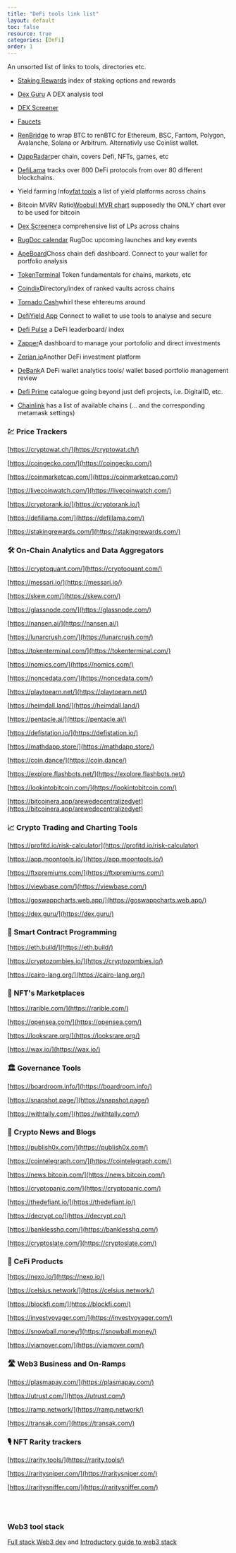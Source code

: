 ```yaml
---
title: "DeFi tools link list"
layout: default
toc: false
resource: true
categories: [DeFi]
order: 1
---
```

An unsorted list of links to tools, directories etc.

* [Staking Rewards](https://www.stakingrewards.com/) index of staking options and rewards

* [Dex Guru](https://www.stakingrewards.com/) A DEX analysis tool

* [DEX Screener](https://dexscreener.com/)

* [Faucets](https://stakely.io/faucet)

* [RenBridge](https://bridge.renproject.io/mint) to wrap BTC to renBTC for Ethereum, BSC, Fantom, Polygon, Avalanche, Solana or Arbitrum. Alternativly use Coinlist wallet.

* [DappRadar](https://dappradar.com/)per chain, covers Defi, NFTs, games, etc

* [DefiLama](https://defillama.com/) tracks over 800 DeFi protocols from over 80 different blockchains.

* Yield farming Info[vfat tools](https://vfat.tools/)  a list of yield platforms across chains

* Bitcoin MVRV Ratio[Woobull MVR chart](https://charts.woobull.com/bitcoin-mvrv-ratio/) supposedly the ONLY chart ever to be used for bitcoin

* [Dex Screener](https://dexscreener.com/)a comprehensive list of LPs across chains

* [RugDoc calendar](https://rugdoc.io/) RugDoc upcoming launches and key events

* [ApeBoard](https://apeboard.finance/dashboard)Choss chain defi dashboard. Connect to your wallet for portfolio analysis

* [TokenTerminal](https://www.tokenterminal.com/) Token  fundamentals for chains, markets, etc

* [Coindix](https://coindix.com/)Directory/index of ranked vaults across chains

* [Tornado Cash](https://tornado.cash/)whirl these ehtereums around

* [DefiYield App](https://defiyield.app/) Connect to wallet to use tools to analyse and secure

* [Defi Pulse](https://www.defipulse.com/) a DeFi leaderboard/ index

* [Zapper](https://zapper.fi/)A dashboard to manage your portofolio and direct investments

* [Zerian.io](https://zerion.io/)Another DeFi investment platform

* [DeBank](https://debank.live/)A DeFi wallet analytics tools/ wallet based portfolio management review

* [Defi Prime](https://defiprime.com/)  catalogue going beyond just defi projects, i.e. DigitalID, etc.

* [Chainlink](https://chainlist.org/) has a list of available chains (... and the corresponding metamask settings)

### 💹 Price Trackers
[https://cryptowat.ch/](https://cryptowat.ch/)

[https://coingecko.com/](https://coingecko.com/)

[https://coinmarketcap.com/](https://coinmarketcap.com/)

[https://livecoinwatch.com/](https://livecoinwatch.com/)

[https://cryptorank.io/](https://cryptorank.io/)

[https://defillama.com/](https://defillama.com/)

[https://stakingrewards.com/](https://stakingrewards.com/)

### 🛠️ On-Chain Analytics and Data Aggregators
[https://cryptoquant.com/](https://cryptoquant.com/)

[https://messari.io/](https://messari.io/)

[https://skew.com/](https://skew.com/)

[https://glassnode.com/](https://glassnode.com/)

[https://nansen.ai/](https://nansen.ai/)

[https://lunarcrush.com/](https://lunarcrush.com/)

[https://tokenterminal.com/](https://tokenterminal.com/)

[https://nomics.com/](https://nomics.com/)

[https://noncedata.com/](https://noncedata.com/)

[https://playtoearn.net/](https://playtoearn.net/)

[https://heimdall.land/](https://heimdall.land/)

[https://pentacle.ai/](https://pentacle.ai/)

[https://defistation.io/](https://defistation.io/)

[https://mathdapp.store/](https://mathdapp.store/)

[https://coin.dance/](https://coin.dance/)

[https://explore.flashbots.net/](https://explore.flashbots.net/)

[https://lookintobitcoin.com/](https://lookintobitcoin.com/)

[https://bitcoinera.app/arewedecentralizedyet](https://bitcoinera.app/arewedecentralizedyet)

### 📈 Crypto Trading and Charting Tools
[https://profitd.io/risk-calculator](https://profitd.io/risk-calculator)

[https://app.moontools.io/](https://app.moontools.io/)

[https://ftxpremiums.com/](https://ftxpremiums.com/)

[https://viewbase.com/](https://viewbase.com/)

[https://goswappcharts.web.app/](https://goswappcharts.web.app/)

[https://dex.guru/](https://dex.guru/)

### 🤖 Smart Contract Programming
[https://eth.build/](https://eth.build/)

[https://cryptozombies.io/](https://cryptozombies.io/)

[https://cairo-lang.org/](https://cairo-lang.org/)
 
### 🏪 NFT's Marketplaces
[https://rarible.com/](https://rarible.com/)

[https://opensea.com/](https://opensea.com/)

[https://looksrare.org/](https://looksrare.org/)

[https://wax.io/](https://wax.io/)

### 🏛️ Governance Tools
[https://boardroom.info/](https://boardroom.info/)

[https://snapshot.page/](https://snapshot.page/)

[https://withtally.com/](https://withtally.com/)

### 📰 Crypto News and Blogs
[https://publish0x.com/](https://publish0x.com/)

[https://cointelegraph.com/](https://cointelegraph.com/)

[https://news.bitcoin.com/](https://news.bitcoin.com/)

[https://cryptopanic.com/](https://cryptopanic.com/)

[https://thedefiant.io/](https://thedefiant.io/)

[https://decrypt.co/](https://decrypt.co/)

[https://banklesshq.com/](https://banklesshq.com/)

[https://cryptoslate.com/](https://cryptoslate.com/)

### 🏦 CeFi Products
[https://nexo.io/](https://nexo.io/)

[https://celsius.network/](https://celsius.network/)

[https://blockfi.com/](https://blockfi.com/)

[https://investvoyager.com/](https://investvoyager.com/)

[https://snowball.money/](https://snowball.money/)

[https://viamover.com/](https://viamover.com/)

### 🛣️ Web3 Business and On-Ramps
[https://plasmapay.com/](https://plasmapay.com/)

[https://utrust.com/](https://utrust.com/)

[https://ramp.network/](https://ramp.network/)

[https://transak.com/](https://transak.com/)

### 🎙️ NFT Rarity trackers
[https://rarity.tools/](https://rarity.tools/)

[https://raritysniper.com/](https://raritysniper.com/)

[https://raritysniffer.com/](https://raritysniffer.com/)

<br><br>

### Web3 tool stack
[Full stack Web3 dev](https://dev.to/dabit3/the-complete-guide-to-full-stack-web3-development-4g74) 
and [Introductory guide to web3 stack](https://edgeandnode.com/blog/defining-the-web3-stack)

